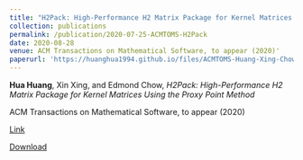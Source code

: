 ```yaml
---
title: "H2Pack: High-Performance H2 Matrix Package for Kernel Matrices Using the Proxy Point Method"
collection: publications
permalink: /publication/2020-07-25-ACMTOMS-H2Pack
date: 2020-08-28
venue: ACM Transactions on Mathematical Software, to appear (2020)'
paperurl: 'https://huanghua1994.github.io/files/ACMTOMS-Huang-Xing-Chow.pdf'
---
```

**Hua Huang**, Xin Xing, and Edmond Chow, *H2Pack: High-Performance H2 Matrix Package for Kernel Matrices Using the Proxy Point Method*

ACM Transactions on Mathematical Software, to appear (2020)

[Link]()

[Download](https://huanghua1994.github.io/files/ACMTOMS-Huang-Xing-Chow.pdf)


